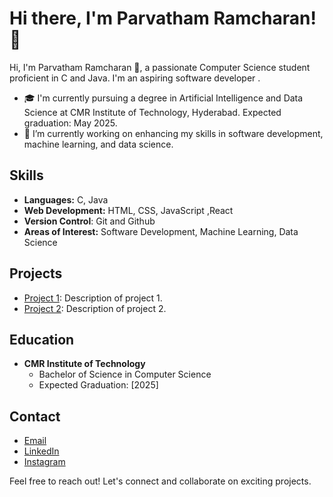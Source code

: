 # Hi there, I'm Parvatham Ramcharan! 👋

Hi, I'm Parvatham Ramcharan 👋, a passionate Computer Science student proficient in C and Java. I'm an aspiring software developer .
- 🎓 I'm currently pursuing a degree in Artificial Intelligence and Data Science at CMR Institute of Technology, Hyderabad. Expected graduation: May 2025.
- 🔭 I’m currently working on enhancing my skills in software development, machine learning, and data science.
  

## Skills
- **Languages:** C, Java
- **Web Development:** HTML, CSS, JavaScript ,React
- **Version Control**: Git and Github
- **Areas of Interest:** Software Development, Machine Learning, Data Science 

## Projects
- [Project 1](link-to-project): Description of project 1.
- [Project 2](link-to-project): Description of project 2.

## Education
- **CMR Institute of Technology**
  - Bachelor of Science in Computer Science
  - Expected Graduation: [2025]

## Contact
- [Email](parvathamramcharan7@gmail.com)
- [LinkedIn](https://www.linkedin.com/in/ramcharanp/)
- [Instagram](https://www.instagram.com/_ram_charan_07/)

  
Feel free to reach out! Let's connect and collaborate on exciting projects.
